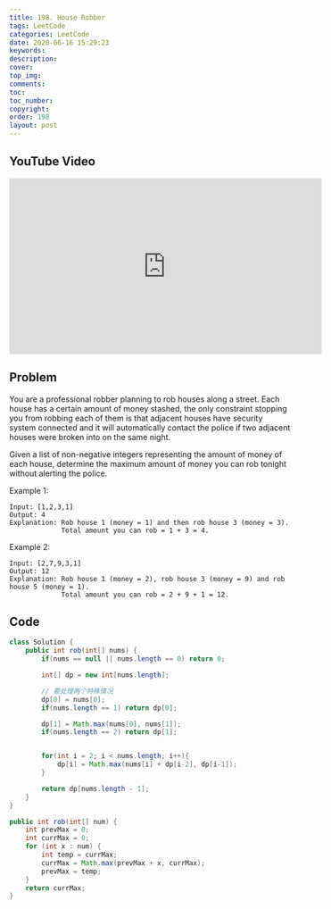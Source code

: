 ```yaml
---
title: 198. House Robber
tags: LeetCode
categories: LeetCode
date: 2020-06-16 15:29:23
keywords:
description:
cover:
top_img:
comments:
toc:
toc_number:
copyright:
order: 198
layout: post
---
```


## YouTube Video

<iframe width="560" height="315" src="https://www.youtube.com/embed/k-JYXpHXOcU" frameborder="0" allow="accelerometer; autoplay; encrypted-media; gyroscope; picture-in-picture" allowfullscreen></iframe>

## Problem

You are a professional robber planning to rob houses along a street. Each house has a certain amount of money stashed, the only constraint stopping you from robbing each of them is that adjacent houses have security system connected and it will automatically contact the police if two adjacent houses were broken into on the same night.

Given a list of non-negative integers representing the amount of money of each house, determine the maximum amount of money you can rob tonight without alerting the police.

Example 1:

```
Input: [1,2,3,1]
Output: 4
Explanation: Rob house 1 (money = 1) and then rob house 3 (money = 3).
             Total amount you can rob = 1 + 3 = 4.
```

Example 2:

```
Input: [2,7,9,3,1]
Output: 12
Explanation: Rob house 1 (money = 2), rob house 3 (money = 9) and rob house 5 (money = 1).
             Total amount you can rob = 2 + 9 + 1 = 12.
```

## Code

```java
class Solution {
    public int rob(int[] nums) {
        if(nums == null || nums.length == 0) return 0;

        int[] dp = new int[nums.length];

        // 要处理两个特殊情况
        dp[0] = nums[0];
        if(nums.length == 1) return dp[0];

        dp[1] = Math.max(nums[0], nums[1]);
        if(nums.length == 2) return dp[1];


        for(int i = 2; i < nums.length; i++){
            dp[i] = Math.max(nums[i] + dp[i-2], dp[i-1]);
        }

        return dp[nums.length - 1];
    }
}
```

```java
public int rob(int[] num) {
    int prevMax = 0;
    int currMax = 0;
    for (int x : num) {
        int temp = currMax;
        currMax = Math.max(prevMax + x, currMax);
        prevMax = temp;
    }
    return currMax;
}
```
